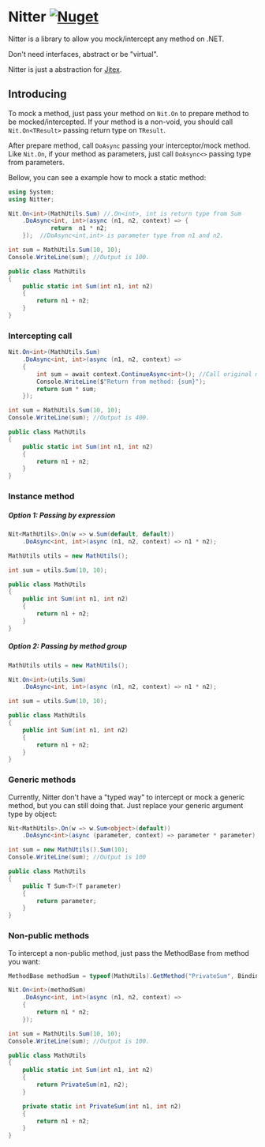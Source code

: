 # Nitter [![Nuget](https://img.shields.io/nuget/v/Nitter)](https://www.nuget.org/packages/Nitter/)

Nitter is a library to allow you mock/intercept any method on .NET.  

Don't need interfaces, abstract or be "virtual". 

Nitter is just a abstraction for [Jitex](https://github.com/Hitmasu/Jitex).

## Introducing

To mock a method, just pass your method on `Nit.On` to prepare method to be mocked/intercepted. If your method is a non-void, you should call `Nit.On<TResult>` passing return type on `TResult`.

After prepare method, call `DoAsync` passing your interceptor/mock method. Like `Nit.On`, if your method as parameters, just call `DoAsync<>` passing type from parameters. 

Bellow, you can see a example how to mock a static method:

```c#
using System;
using Nitter;

Nit.On<int>(MathUtils.Sum) //.On<int>, int is return type from Sum
    .DoAsync<int, int>(async (n1, n2, context) => {
			return	n1 * n2; 
    });  //DoAsync<int,int> is parameter type from n1 and n2.

int sum = MathUtils.Sum(10, 10);
Console.WriteLine(sum); //Output is 100.

public class MathUtils
{
    public static int Sum(int n1, int n2)
    {
        return n1 + n2;
    }
}
```

### Intercepting call

```c#
Nit.On<int>(MathUtils.Sum)
    .DoAsync<int, int>(async (n1, n2, context) =>
    {
        int sum = await context.ContinueAsync<int>(); //Call original method.
        Console.WriteLine($"Return from method: {sum}");
        return sum * sum;
    });

int sum = MathUtils.Sum(10, 10);
Console.WriteLine(sum); //Output is 400.

public class MathUtils
{
    public static int Sum(int n1, int n2)
    {
        return n1 + n2;
    }
}
```

### Instance method

##### Option 1: Passing by expression

```c#
Nit<MathUtils>.On(w => w.Sum(default, default))
    .DoAsync<int, int>(async (n1, n2, context) => n1 * n2);

MathUtils utils = new MathUtils();

int sum = utils.Sum(10, 10);

public class MathUtils
{
    public int Sum(int n1, int n2)
    {
        return n1 + n2;
    }
}
```

##### Option 2: Passing by method group

```c#
MathUtils utils = new MathUtils();

Nit.On<int>(utils.Sum)
    .DoAsync<int, int>(async (n1, n2, context) => n1 * n2);

int sum = utils.Sum(10, 10);

public class MathUtils
{
    public int Sum(int n1, int n2)
    {
        return n1 + n2;
    }
}
```

### Generic methods

Currently, Nitter don't have a "typed way" to intercept or mock a generic method, but you can still doing that. Just replace your generic argument type by object:

```c#
Nit<MathUtils>.On(w => w.Sum<object>(default))
    .DoAsync<int>(async (parameter, context) => parameter * parameter);

int sum = new MathUtils().Sum(10);
Console.WriteLine(sum); //Output is 100

public class MathUtils
{
    public T Sum<T>(T parameter)
    {
        return parameter;
    }
}
```

### Non-public methods

To intercept a non-public method, just pass the MethodBase from method you want:

```c#
MethodBase methodSum = typeof(MathUtils).GetMethod("PrivateSum", BindingFlags.NonPublic | BindingFlags.Static);

Nit.On<int>(methodSum)
    .DoAsync<int, int>(async (n1, n2, context) =>
    {
        return n1 * n2;
    });

int sum = MathUtils.Sum(10, 10);
Console.WriteLine(sum); //Output is 100.

public class MathUtils
{
    public static int Sum(int n1, int n2)
    {
        return PrivateSum(n1, n2);
    }

    private static int PrivateSum(int n1, int n2)
    {
        return n1 + n2;
    }
}
```
